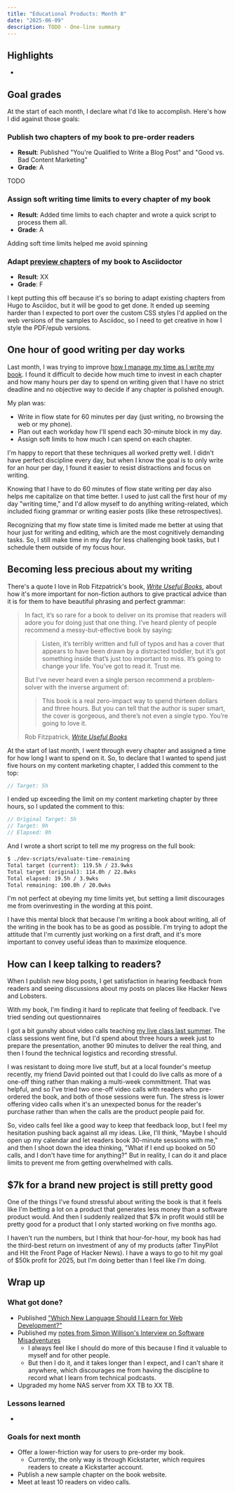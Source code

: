 ```yaml
---
title: "Educational Products: Month 8"
date: "2025-06-09"
description: TODO - One-line summary
---
```


## Highlights

-

## Goal grades

At the start of each month, I declare what I'd like to accomplish. Here's how I did against those goals:

### Publish two chapters of my book to pre-order readers

- **Result**: Published "You're Qualified to Write a Blog Post" and "Good vs. Bad Content Marketing"
- **Grade**: A

TODO

### Assign soft writing time limits to every chapter of my book

- **Result**: Added time limits to each chapter and wrote a quick script to process them all.
- **Grade**: A

Adding soft time limits helped me avoid spinning

### Adapt [preview chapters](https://refactoringenglish.com/chapters/) of my book to Asciidoctor

- **Result**: XX
- **Grade**: F

I kept putting this off because it's so boring to adapt existing chapters from Hugo to Asciidoc, but it will be good to get done. It ended up seeming harder than I expected to port over the custom CSS styles I'd applied on the web versions of the samples to Asciidoc, so I need to get creative in how I style the PDF/epub versions.

## One hour of good writing per day works

Last month, I was trying to improve [how I manage my time as I write my book](/retrospectives/2025/05/#managing-my-time-as-i-write-a-book). I found it difficult to decide how much time to invest in each chapter and how many hours per day to spend on writing given that I have no strict deadline and no objective way to decide if any chapter is polished enough.

My plan was:

- Write in flow state for 60 minutes per day (just writing, no browsing the web or my phone).
- Plan out each workday how I'll spend each 30-minute block in my day.
- Assign soft limits to how much I can spend on each chapter.

I'm happy to report that these techniques all worked pretty well. I didn't have perfect discipline every day, but when I know the goal is to only write for an hour per day, I found it easier to resist distractions and focus on writing.

Knowing that I have to do 60 minutes of flow state writing per day also helps me capitalize on that time better. I used to just call the first hour of my day "writing time," and I'd allow myself to do anything writing-related, which included fixing grammar or writing easier posts (like these retrospectives).

Recognizing that my flow state time is limited made me better at using that hour just for writing and editing, which are the most cognitively demanding tasks. So, I still make time in my day for less challenging book tasks, but I schedule them outside of my focus hour.

## Becoming less precious about my writing

There's a quote I love in Rob Fitzpatrick's book, [_Write Useful Books_](https://www.usefulbooks.com/book), about how it's more important for non-fiction authors to give practical advice than it is for them to have beautiful phrasing and perfect grammar:

> In fact, it’s so rare for a book to deliver on its promise that readers will adore you for doing just that one thing. I’ve heard plenty of people recommend a messy-but-effective book by saying:
>
> > Listen, it’s terribly written and full of typos and has a cover that appears to have been drawn by a distracted toddler, but it’s got something inside that’s just too important to miss. It’s going to change your life. You’ve got to read it. Trust me.
>
> But I’ve never heard even a single person recommend a problem-solver with the inverse argument of:
>
> > This book is a real zero-impact way to spend thirteen dollars and three hours. But you can tell that the author is super smart, the cover is gorgeous, and there’s not even a single typo. You’re going to love it.
>
> Rob Fitzpatrick, [_Write Useful Books_](https://www.usefulbooks.com/book)

At the start of last month, I went through every chapter and assigned a time for how long I want to spend on it. So, to declare that I wanted to spend just five hours on my content marketing chapter, I added this comment to the top:

```c
// Target: 5h
```

I ended up exceeding the limit on my content marketing chapter by three hours, so I updated the comment to this:

```c
// Original Target: 5h
// Target: 9h
// Elapsed: 8h
```

And I wrote a short script to tell me my progress on the full book:

```bash
$ ./dev-scripts/evaluate-time-remaining
Total target (current): 119.5h / 23.9wks
Total target (original): 114.0h / 22.8wks
Total elapsed: 19.5h / 3.9wks
Total remaining: 100.0h / 20.0wks
```

I'm not perfect at obeying my time limits yet, but setting a limit discourages me from overinvesting in the wording at this point.

I have this mental block that because I'm writing a book about writing, all of the writing in the book has to be as good as possible. I'm trying to adopt the attitude that I'm currently just working on a first draft, and it's more important to convey useful ideas than to maximize eloquence.

## How can I keep talking to readers?

When I publish new blog posts, I get satisfaction in hearing feedback from readers and seeing discussions about my posts on places like Hacker News and Lobsters.

With my book, I'm finding it hard to replicate that feeling of feedback. I've tried sending out questionnaires

I got a bit gunshy about video calls teaching [my live class last summer](/notes/htfp-live/). The class sessions went fine, but I'd spend about three hours a week just to prepare the presentation, another 90 minutes to deliver the real thing, and then I found the technical logistics and recording stressful.

I was resistant to doing more live stuff, but at a local founder's meetup recently, my friend David pointed out that I could do live calls as more of a one-off thing rather than making a multi-week committment. That was helpful, and so I've tried two one-off video calls with readers who pre-ordered the book, and both of those sessions were fun. The stress is lower offering video calls when it's an unexpected bonus for the reader's purchase rather than when the calls are the product people paid for.

So, video calls feel like a good way to keep that feedback loop, but I feel my hesitation pushing back against all my ideas. Like, I'll think, "Maybe I should open up my calendar and let readers book 30-minute sessions with me," and then I shoot down the idea thinking, "What if I end up booked on 50 calls, and I don't have time for anything?" But in reality, I can do it and place limits to prevent me from getting overwhelmed with calls.

## $7k for a brand new project is still pretty good

One of the things I've found stressful about writing the book is that it feels like I'm betting a lot on a product that generates less money than a software product would. And then I suddenly realized that $7k in profit would still be pretty good for a product that I only started working on five months ago.

I haven't run the numbers, but I think that hour-for-hour, my book has had the third-best return on investment of any of my products (after TinyPilot and Hit the Front Page of Hacker News). I have a ways to go to hit my goal of $50k profit for 2025, but I'm doing better than I feel like I'm doing.

## Wrap up

### What got done?

- Published ["Which New Language Should I Learn for Web Development?"](/notes/which-new-language/)
- Published my [notes from Simon Willison's Interview on Software Misadventures](/notes/simon-willison-software-misadventures/)
  - I always feel like I should do more of this because I find it valuable to myself and for other people.
  - But then I do it, and it takes longer than I expect, and I can't share it anywhere, which discourages me from having the discipline to record what I learn from technical podcasts.
- Upgraded my home NAS server from XX TB to XX TB.

### Lessons learned

-

### Goals for next month

- Offer a lower-friction way for users to pre-order my book.
  - Currently, the only way is through Kickstarter, which requires readers to create a Kickstarter account.
- Publish a new sample chapter on the book website.
- Meet at least 10 readers on video calls.
